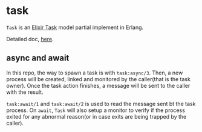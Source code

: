 # task
`Task` is an [Elixir Task](http://elixir-lang.org/getting_started/mix_otp/8.html#8.2-tasks) model partial implement in Erlang.

Detailed doc, [here](https://github.com/elixir-lang/elixir/blob/v1.0.1/lib/elixir/lib/task.ex).

## async and await

In this repo, the way to spawn a task is with `task:async/3`. Then, a new process will be created, linked and monitored by the caller(that is the task owner). Once the task action finishes, a message will be sent to the caller with the result.

`task:await/1` and `task:await/2` is used to read the message sent bt the task process. On `await`, `Task` will also setup a monitor to verify if the process exited for any abnormal reason(or in case exits are being trapped by the caller). 